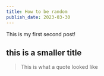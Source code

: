 ```yaml
---
title: How to be random
publish_date: 2023-03-30
---
```


This is my first second post!

## this is a smaller title

> This is what a quote looked like 
